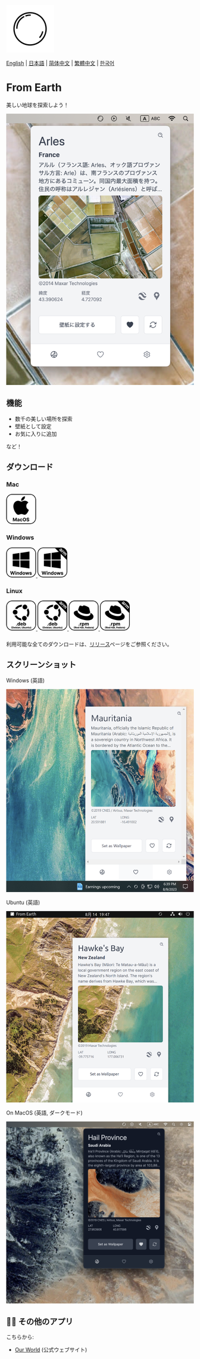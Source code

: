 <img src="./assets/icon.png" alt="logo" width="128">

[English](./README.md) | [日本語](./README.ja.md) | [简体中文](./README.zh-CN.md) | [繁體中文](./README.zh-TW.md) | [한국어](./README.ko.md)

# From Earth

美しい地球を探索しよう！

<img src="./assets/cover-image.ja.png" alt="Cover Image" width="512">

## 機能

- 数千の美しい場所を探索
- 壁紙として設定
- お気に入りに追加

など！

## ダウンロード

### Mac

<a href="https://github.com/owfdr/from-earth/releases/download/v1.1.1/From.Earth-darwin-universal-1.1.1.zip">
    <img src="assets/macos.svg" alt="MacOS" width="80">
</a>

### Windows

<a href="https://github.com/owfdr/from-earth/releases/download/v1.1.1/From.Earth-win32-x64-1.1.1.zip">
    <img src="assets/windows.svg" alt="Windows" width="80">
</a>
<a href="https://github.com/owfdr/from-earth/releases/download/v1.1.1/From.Earth-win32-arm64-1.1.1.zip">
    <img src="assets/windows-arm64.svg" alt="Windows arm64" width="80">
</a>

### Linux

<a href="https://github.com/owfdr/from-earth/releases/download/v1.1.1/from-earth_1.1.1_amd64.deb">
    <img src="assets/debian.svg" alt="Debian" width="80">
</a>
    <a href="https://github.com/owfdr/from-earth/releases/download/v1.1.1/from-earth_1.1.1_arm64.deb">
    <img src="assets/debian-arm64.svg" alt="Debian arm64" width="80">
</a>
<a href="https://github.com/owfdr/from-earth/releases/download/v1.1.1/from-earth-1.1.1-1.x86_64.rpm">
    <img src="assets/red-hat.svg" alt="Red Hat" width="80">
</a>
    <a href="https://github.com/owfdr/from-earth/releases/download/v1.1.1/from-earth-1.1.1-1.arm64.rpm">
    <img src="assets/red-hat-arm64.svg" alt="Red Hat arm64" width="80">
</a>

###

利用可能な全てのダウンロードは、[リリース](https://github.com/owfdr/from-earth/releases/latest)ページをご参照ください。

## スクリーンショット

Windows (英語)

<img src="./assets/Screenshot 2023-08-09 at 18.39.17.png" width="512">

Ubuntu (英語)

<img src="./assets/Screenshot 2023-08-14 at 19.47.17.png" width="512">

On MacOS (英語, ダークモード)

<img src="./assets/dark-mode.png" width="512">

## 🧑‍💻 その他のアプリ

こちらから:

- [Our World](https://ourworld.center/ja/apps) (公式ウェブサイト)
